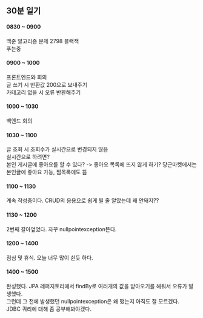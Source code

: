 ## 30분 일기  

#### 0830 ~ 0900
백준 알고리즘 문제 2798 블랙잭  
푸는중

#### 0900 ~ 1000
프론트엔드와 회의    
글 쓰기 시 반환값 200으로 보내주기    
카테고리 없을 시 오류 반환해주기    

#### 1000 ~ 1030
백엔드 회의 

#### 1030 ~ 1100
글 조회 시 조회수가 실시간으로 변경되지 않음    
실시간으로 하려면?    
본인 게시글에 좋아요를 할 수 있다? -> 좋아요 목록에 뜨지 않게 하기? 당근마켓에서는 본인글에 좋아요 가능, 찜목록에도 뜸    

#### 1100 ~ 1130
계속 작성중이다. CRUD의 응용으로 쉽게 될 줄 알았는데 왜 안돼지??   

#### 1130 ~ 1200
2번째 갈아엎었다. 자꾸 nullpointexception뜬다.   

#### 1200 ~ 1400
점심 및 휴식.  오늘 너무 많이 쉰듯 하다.    

#### 1400 ~ 1500
완성했다. JPA 레퍼지토리에서 findBy로 여러개의 값을 받아오기를 해둬서 오류가 발생했다.    
그런데 그 전에 발생했던 nullpointexception은 왜 떴는지 아직도 잘 모르겠다.     
JDBC 쿼리에 대해 좀 공부해봐야겠다.     
